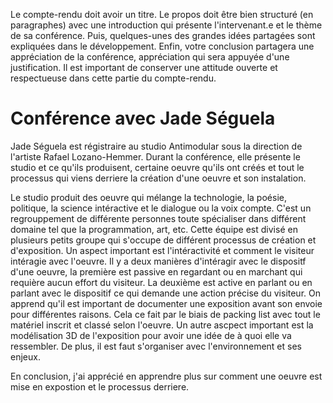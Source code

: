 Le compte-rendu doit avoir un titre. Le propos doit être bien structuré (en paragraphes) avec une introduction qui présente l'intervenant.e et le thème de sa conférence. Puis, quelques-unes des grandes idées partagées sont expliquées dans le développement. Enfin, votre conclusion partagera une appréciation de la conférence, appréciation qui sera appuyée d'une justification. Il est important de conserver une attitude ouverte et respectueuse dans cette partie du compte-rendu.

# Conférence avec Jade Séguela



Jade Séguela est régistraire au studio Antimodular sous la direction de l'artiste Rafael Lozano-Hemmer. Durant la conférence, elle présente le studio et ce qu'ils produisent, certaine oeuvre qu'ils ont créés et tout le processus qui viens derriere la création d'une oeuvre et son instalation.

Le studio produit des oeuvre qui mélange la technologie, la poésie, politique, la science intéractive et le dialogue ou la voix compte. C'est un regrouppement de différente personnes toute spécialiser dans différent domaine tel que la programmation, art, etc. Cette équipe est divisé en plusieurs petits groupe qui s'occupe de différent processus de création et d'exposition. Un aspect important est l'intéractivité et comment le visiteur intéragie avec l'oeuvre. Il y a deux manières d'intéragir avec le dispositf d'une oeuvre, la première est passive en regardant ou en marchant qui requière aucun effort du visiteur. La deuxième est active en parlant ou en parlant avec le dispositif ce qui demande une action précise du visiteur. On apprend qu'il est important de documenter une exposition avant son envoie pour différentes raisons. Cela ce fait par le biais de packing list avec tout le matériel inscrit et classé selon l'oeuvre. Un autre ascpect important est la modélisation 3D de l'exposition pour avoir une idée de à quoi elle va ressembler. De plus, il est faut s'organiser avec l'environnement et ses enjeux.

En conclusion, j'ai apprécié en apprendre plus sur comment une oeuvre est mise en expostion et le processus derriere. 
